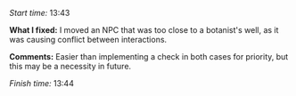 *Start time:* 13:43

**What I fixed:**
I moved an NPC that was too close to a botanist's well, as it was causing conflict between interactions.

**Comments:**
Easier than implementing a check in both cases for priority, but this may be a necessity in future.

*Finish time:* 13:44